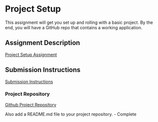 # Project Setup
This assignment will get you set up and rolling with a basic project. By the end, you will have a GitHub repo that contains a working application.

## Assignment Description
[Project Setup Assignment](https://education.launchcode.org/liftoff/modules/assignments/project-setup)

## Submission Instructions
[Submission Instructions](https://education.launchcode.org/liftoff/modules/assignments/project-setup.html#submitting-your-work)

### Project Repository
[Github Project Repository](https://github.com/STL-WomenPlus-Mar22-LiftOff/group-Jessica.git)

Also add a README.md file to your project repository.
	- Complete